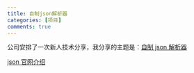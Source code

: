 ```yaml
---
title: 自制json解析器
categories: [项目]
comments: true
---
```


公司安排了一次新人技术分享，我分享的主题是：[自制 json 解析器](https://github.com/liuqinh2s/json-parser)

<!-- more -->

[json 官网介绍](https://www.json.org/json-zh.html)
